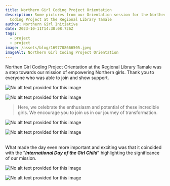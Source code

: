 ```yaml
---
title: Northern Girl Coding Project Orientation
description: Some pictures from our Orientation session for the Northern Girl
  Coding Project at the Regional Library Tamale
author: Northern Girl Initiative
date: 2023-10-11T14:30:08.726Z
tags:
  - project
  - project
image: /assets/blog/1697708666505.jpeg
imageAlt: Northern Girl Coding Project Orientation
---
```

Northen Girl Coding Project Orientation at the Regional Library Tamale was a step towards our mission of empowering Northern girls. Thank you to everyone who was able to join and show support.

<!--StartFragment-->

![No alt text provided for this image](/assets/blog/1697708673572.jpeg)

<!--EndFragment--><!--StartFragment-->

![No alt text provided for this image](/assets/blog/1697708674053.jpeg)

<!--EndFragment-->

> Here, we celebrate the enthusiasm and potential of these incredible girls. We encourage you to join us in our journey of transformation. 

<!--StartFragment-->

![No alt text provided for this image](/assets/blog/1697708674338.jpeg)

<!--EndFragment--><!--StartFragment-->

![No alt text provided for this image](/assets/blog/1697708672798.jpeg)

<!--EndFragment-->

\
What made the day even more important and exciting was that it coincided with the "***International Day of the Girl Child***" highlighting the significance of our mission.

<!--StartFragment-->

![No alt text provided for this image](/assets/blog/1697708674343.jpeg)

<!--EndFragment-->

<!--StartFragment-->

![No alt text provided for this image](/assets/blog/1697708672875.jpeg)

<!--EndFragment-->